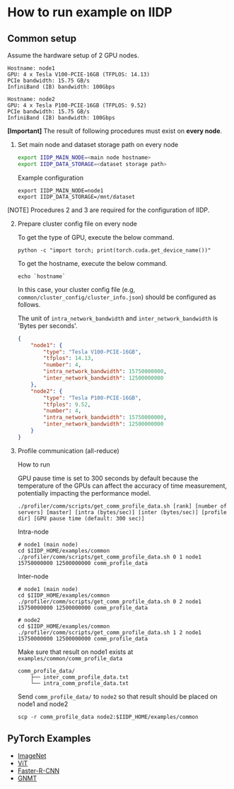 # How to run example on IIDP

## Common setup
Assume the hardware setup of 2 GPU nodes.
```
Hostname: node1
GPU: 4 x Tesla V100-PCIE-16GB (TFPLOS: 14.13)
PCIe bandwidth: 15.75 GB/s
InfiniBand (IB) bandwidth: 100Gbps
```
```
Hostname: node2
GPU: 4 x Tesla P100-PCIE-16GB (TFPLOS: 9.52)
PCIe bandwidth: 15.75 GB/s
InfiniBand (IB) bandwidth: 100Gbps
```

**[Important]** The result of following procedures must exist on **every node**.

1. Set main node and dataset storage path on every node
    ```bash
    export IIDP_MAIN_NODE=<main node hostname>
    export IIDP_DATA_STORAGE=<dataset storage path>
    ```
    Example configuration
    ```
    export IIDP_MAIN_NODE=node1
    export IIDP_DATA_STORAGE=/mnt/dataset
    ```

[NOTE] Procedures 2 and 3 are required for the configuration of IIDP.

2. Prepare cluster config file on every node

    To get the type of GPU, execute the below command.
    ```
    python -c "import torch; print(torch.cuda.get_device_name())"
    ```
    To get the hostname, execute the below command.
    ```
    echo `hostname`
    ```
    In this case, your cluster config file (e.g, ```common/cluster_config/cluster_info.json```) should be configured as follows.

    The unit of ```intra_network_bandwidth``` and ```inter_network_bandwidth``` is 'Bytes per seconds'.
    ```json
    {
        "node1": {
            "type": "Tesla V100-PCIE-16GB",
            "tfplos": 14.13,
            "number": 4,
            "intra_network_bandwidth": 15750000000,
            "inter_network_bandwidth": 12500000000
        },
        "node2": {
            "type": "Tesla P100-PCIE-16GB",
            "tfplos": 9.52,
            "number": 4,
            "intra_network_bandwidth": 15750000000,
            "inter_network_bandwidth": 12500000000
        }
    }
    ```

3. Profile communication (all-reduce)

    How to run

    GPU pause time is set to 300 seconds by default because the temperature of the GPUs can affect the accuracy of time measurement, potentially impacting the performance model.
    ```
    ./profiler/comm/scripts/get_comm_profile_data.sh [rank] [number of servers] [master] [intra (bytes/sec)] [inter (bytes/sec)] [profile dir] [GPU pause time (default: 300 sec)]
    ```

    Intra-node
    ```
    # node1 (main node)
    cd $IIDP_HOME/examples/common
    ./profiler/comm/scripts/get_comm_profile_data.sh 0 1 node1 15750000000 12500000000 comm_profile_data
    ```

    Inter-node
    ```
    # node1 (main node)
    cd $IIDP_HOME/examples/common
    ./profiler/comm/scripts/get_comm_profile_data.sh 0 2 node1 15750000000 12500000000 comm_profile_data

    # node2
    cd $IIDP_HOME/examples/common
    ./profiler/comm/scripts/get_comm_profile_data.sh 1 2 node1 15750000000 12500000000 comm_profile_data
    ```

    Make sure that result on node1 exists at ```examples/common/comm_profile_data```
    ```
    comm_profile_data/
        ├── inter_comm_profile_data.txt
        └── intra_comm_profile_data.txt
    ```

   Send ```comm_profile_data/``` to ```node2``` so that result should be placed on node1 and node2
   ```
   scp -r comm_profile_data node2:$IIDP_HOME/examples/common
   ```

## PyTorch Examples
- [ImageNet](imagenet/)
- [ViT](vit/)
- [Faster-R-CNN](faster_r_cnn/)
- [GNMT](gnmt/)
